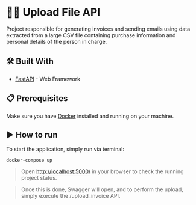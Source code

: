 # 🧾📩 Upload File API

Project responsible for generating invoices and sending emails using data extracted from a large CSV file containing purchase information and personal details of the person in charge.

## 🛠️ Built With
* [FastAPI](https://devdocs.io/fastapi/) - Web Framework

##  📋 Prerequisites

Make sure you have [Docker](https://docs.docker.com/engine/install/) installed and running on your machine.

## ▶️ How to run

To start the application, simply run via terminal:

```
docker-compose up
```
> Open [http://localhost:5000/](http://localhost:5000/) in your browser to check the running project status.

> Once this is done, Swagger will open, and to perform the upload, simply execute the /upload_invoice API.